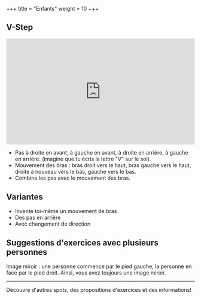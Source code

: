 +++
title = "Enfants"
weight = 10
+++

## V-Step

<div style="padding:56.25% 0 0 0;position:relative;"><iframe src="https://player.vimeo.com/video/1022814750?h=56f66c3a21&amp;badge=0&amp;autopause=0&amp;player_id=0&amp;app_id=58479" frameborder="0" allow="autoplay; fullscreen; picture-in-picture; clipboard-write" style="position:absolute;top:0;left:0;width:100%;height:100%;" title="08-10-Übung - Excercice 4"></iframe></div><script src="https://player.vimeo.com/api/player.js"></script>


- Pas à droite en avant, à gauche en avant, à droite en arrière, à gauche en arrière. (imagine que tu écris la lettre "V" sur le sol).
- Mouvement des bras : bras droit vers le haut, bras gauche vers le haut, droite à nouveau vers le bas, gauche vers le bas. 
- Combine les pas avec le mouvement des bras.


## Variantes

- Invente toi-même un mouvement de bras
- Des pas en arrière
- Avec changement de direction 


## Suggestions d'exercices avec plusieurs personnes

Image miroir : une personne commence par le pied gauche, la personne en face par le pied droit. Ainsi, vous avez toujours une image miroir. 

---- 

Découvre d'autres spots, des propositions d'exercices et des informations!